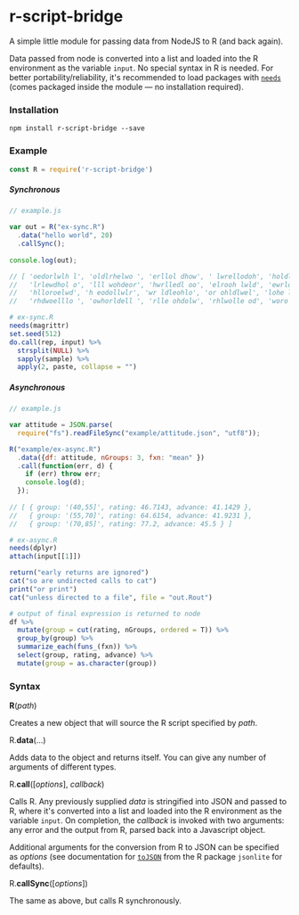 # r-script-bridge

A simple little module for passing data from NodeJS to R (and back again).

Data passed from node is converted into a list and loaded into the R environment as the variable `input`. No special syntax in R is needed. For better portability/reliability, it's recommended to load packages with [`needs`](https://github.com/joshkatz/needs) (comes packaged inside the module — no installation required).

### Installation
```
npm install r-script-bridge --save
```

### Example

```js
const R = require('r-script-bridge')
```

##### Synchronous
```javascript
// example.js

var out = R("ex-sync.R")
  .data("hello world", 20)
  .callSync();
  
console.log(out);

// [ 'oedorlwlh l', 'oldlrhelwo ', 'erllol dhow', ' lwrellodoh', 'holdlerw ol',
//   'lrlewdhol o', 'lll wohdeor', 'hwrlledl oo', 'elrooh lwld', 'ewrlo lhdlo',
//   'hlloroelwd', 'h eodollwlr', 'wr ldleohlo', 'or ohldlwel', 'lohe lowlrd',
//   'rhdwoelllo ', 'owhorldell ', 'rlle ohdolw', 'rhlwolle od', 'woro helldl' ]
```

```r
# ex-sync.R
needs(magrittr)
set.seed(512)
do.call(rep, input) %>% 
  strsplit(NULL) %>% 
  sapply(sample) %>% 
  apply(2, paste, collapse = "")
```


##### Asynchronous

```javascript
// example.js

var attitude = JSON.parse(
  require("fs").readFileSync("example/attitude.json", "utf8"));

R("example/ex-async.R")
  .data({df: attitude, nGroups: 3, fxn: "mean" })
  .call(function(err, d) {
    if (err) throw err;
    console.log(d);
  });
  
// [ { group: '(40,55]', rating: 46.7143, advance: 41.1429 },
//   { group: '(55,70]', rating: 64.6154, advance: 41.9231 },
//   { group: '(70,85]', rating: 77.2, advance: 45.5 } ]
```

```r
# ex-async.R
needs(dplyr)
attach(input[[1]])

return("early returns are ignored")
cat("so are undirected calls to cat")
print("or print")
cat("unless directed to a file", file = "out.Rout")

# output of final expression is returned to node
df %>% 
  mutate(group = cut(rating, nGroups, ordered = T)) %>% 
  group_by(group) %>% 
  summarize_each(funs_(fxn)) %>%
  select(group, rating, advance) %>%
  mutate(group = as.character(group))
```

### Syntax

**R**(_path_)

Creates a new object that will source the R script specified by _path_.

R.**data**(...)

Adds data to the object and returns itself. You can give any number of arguments of different types. 

R.**call**([_options_], _callback_)

Calls R. Any previously supplied _data_ is stringified into JSON and passed to R, where it's converted into a list and loaded into the R environment as the variable `input`. On completion, the _callback_ is invoked with two arguments: any error and the output from R, parsed back into a Javascript object.

Additional arguments for the conversion from R to JSON can be specified as _options_ (see documentation for [```toJSON```](https://github.com/jeroenooms/jsonlite/blob/master/R/toJSON.R) from the R package `jsonlite` for defaults).

R.**callSync**([_options_])

The same as above, but calls R synchronously.
